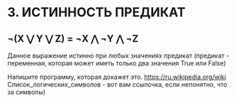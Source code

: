 # 3. ИСТИННОСТЬ ПРЕДИКАТ

## ¬(X ⋁ Y ⋁ Z) = ¬X ⋀ ¬Y ⋀ ¬Z

Данное выражение истинно при любых значениях предикат (предикат - переменная, которая может иметь только два значения True или False)

Напишите программу, которая докажет это.
https://ru.wikipedia.org/wiki Список_логических_символов - вот вам ссылочка, если непонятно, что за символы)
